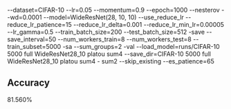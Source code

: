 --dataset=CIFAR-10 --lr=0.05 --momentum=0.9 --epoch=1000 --nesterov --wd=0.0001 --model=WideResNet(28, 10, 10) --use_reduce_lr --reduce_lr_patience=15 --reduce_lr_delta=0.001 --reduce_lr_min_lr=0.00005 --lr_gamma=0.5 --train_batch_size=200 --test_batch_size=512 -save --save_interval=50 --num_workers_train=8 --num_workers_test=8 --train_subset=5000 -sa --sum_groups=2 -val --load_model=runs/CIFAR-10 5000 full WideResNet28_10 platou sum4 --save_dir=CIFAR-10 5000 full WideResNet28_10 platou sum4 - sum2 --skip_existing --es_patience=65
## Accuracy
 81.560%
